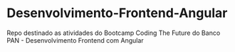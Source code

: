 # Desenvolvimento-Frontend-Angular
Repo destinado as atividades do Bootcamp Coding The Future do Banco PAN - Desenvolvimento Frontend com Angular
